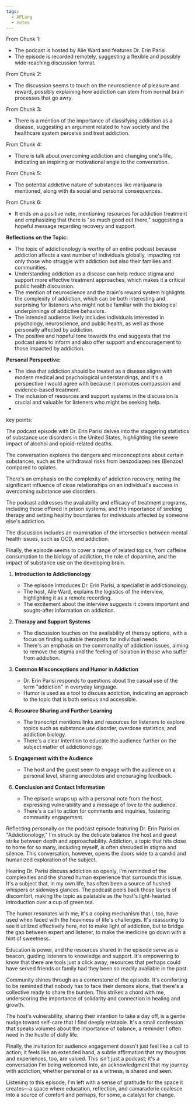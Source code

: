 ```yaml
---
tags:
  - APLang
  - notes
---
```



From Chunk 1:
- The podcast is hosted by Alie Ward and features Dr. Erin Parisi.
- The episode is recorded remotely, suggesting a flexible and possibly wide-reaching discussion format.

From Chunk 2:
- The discussion seems to touch on the neuroscience of pleasure and reward, possibly explaining how addiction can stem from normal brain processes that go awry.

From Chunk 3:
- There is a mention of the importance of classifying addiction as a disease, suggesting an argument related to how society and the healthcare system perceive and treat addiction.

From Chunk 4:
- There is talk about overcoming addiction and changing one's life, indicating an inspiring or motivational angle to the conversation.

From Chunk 5:
- The potential addictive nature of substances like marijuana is mentioned, along with its social and personal consequences.

From Chunk 6:
- It ends on a positive note, mentioning resources for addiction treatment and emphasizing that there is "so much good out there," suggesting a hopeful message regarding recovery and support.

**Reflections on the Topic:**
- The topic of addictionology is worthy of an entire podcast because addiction affects a vast number of individuals globally, impacting not only those who struggle with addiction but also their families and communities.
- Understanding addiction as a disease can help reduce stigma and support more effective treatment approaches, which makes it a critical public health discussion.
- The mention of neuroscience and the brain's reward system highlights the complexity of addiction, which can be both interesting and surprising for listeners who might not be familiar with the biological underpinnings of addictive behaviors.
- The intended audience likely includes individuals interested in psychology, neuroscience, and public health, as well as those personally affected by addiction.
- The positive and hopeful tone towards the end suggests that the podcast aims to inform and also offer support and encouragement to those impacted by addiction.

**Personal Perspective:**
- The idea that addiction should be treated as a disease aligns with modern medical and psychological understandings, and it's a perspective I would agree with because it promotes compassion and evidence-based treatment.
- The inclusion of resources and support systems in the discussion is crucial and valuable for listeners who might be seeking help.
- 

key points:

The podcast episode with Dr. Erin Parisi delves into the staggering statistics of substance use disorders in the United States, highlighting the severe impact of alcohol and opioid-related deaths.

The conversation explores the dangers and misconceptions about certain substances, such as the withdrawal risks from benzodiazepines (Benzos) compared to opiates.

There's an emphasis on the complexity of addiction recovery, noting the significant influence of close relationships on an individual's success in overcoming substance use disorders.

The podcast addresses the availability and efficacy of treatment programs, including those offered in prison systems, and the importance of seeking therapy and setting healthy boundaries for individuals affected by someone else's addiction.

The discussion includes an examination of the intersection between mental health issues, such as OCD, and addiction.

Finally, the episode seems to cover a range of related topics, from caffeine consumption to the biology of addiction, the role of dopamine, and the impact of substance use on the developing brain.


1. **Introduction to Addictionology**
    
    - The episode introduces Dr. Erin Parisi, a specialist in addictionology.
    - The host, Alie Ward, explains the logistics of the interview, highlighting it as a remote recording.
    - The excitement about the interview suggests it covers important and sought-after information on addiction.
2. **Therapy and Support Systems**
    
    - The discussion touches on the availability of therapy options, with a focus on finding suitable therapists for individual needs.
    - There's an emphasis on the commonality of addiction issues, aiming to remove the stigma and the feeling of isolation in those who suffer from addiction.
3. **Common Misconceptions and Humor in Addiction**
    
    - Dr. Erin Parisi responds to questions about the casual use of the term "addiction" in everyday language.
    - Humor is used as a tool to discuss addiction, indicating an approach to the topic that is both serious and accessible.
4. **Resource Sharing and Further Learning**
    
    - The transcript mentions links and resources for listeners to explore topics such as substance use disorder, overdose statistics, and addiction biology.
    - There's a clear intention to educate the audience further on the subject matter of addictionology.
5. **Engagement with the Audience**
    
    - The host and the guest seem to engage with the audience on a personal level, sharing anecdotes and encouraging feedback.
6. **Conclusion and Contact Information**
    
    - The episode wraps up with a personal note from the host, expressing vulnerability and a message of love to the audience.
    - There's a call to action for comments and inquiries, fostering community engagement.

Reflecting personally on the podcast episode featuring Dr. Erin Parisi on "Addictionology," I'm struck by the delicate balance the host and guest strike between depth and approachability. Addiction, a topic that hits close to home for so many, including myself, is often shrouded in stigma and silence. This conversation, however, opens the doors wide to a candid and humanized exploration of the subject.

Hearing Dr. Parisi discuss addiction so openly, I'm reminded of the complexities and the shared human experience that surrounds this issue. It's a subject that, in my own life, has often been a source of hushed whispers or sideways glances. The podcast peels back those layers of discomfort, making the topic as palatable as the host's light-hearted introduction over a cup of green tea.

The humor resonates with me; it's a coping mechanism that I, too, have used when faced with the heaviness of life's challenges. It's reassuring to see it utilized effectively here, not to make light of addiction, but to bridge the gap between expert and listener, to make the medicine go down with a hint of sweetness.

Education is power, and the resources shared in the episode serve as a beacon, guiding listeners to knowledge and support. It's empowering to know that there are tools just a click away, resources that perhaps could have served friends or family had they been so readily available in the past.

Community shines through as a cornerstone of the episode. It's comforting to be reminded that nobody has to face their demons alone, that there's a collective ready to share the burden. This strikes a chord with me, underscoring the importance of solidarity and connection in healing and growth.

The host's vulnerability, sharing their intention to take a day off, is a gentle nudge toward self-care that I find deeply relatable. It's a small confession that speaks volumes about the importance of balance, a reminder I often need in the hustle of daily life.

Finally, the invitation for audience engagement doesn't just feel like a call to action; it feels like an extended hand, a subtle affirmation that my thoughts and experiences, too, are valued. This isn't just a podcast; it's a conversation I'm being welcomed into, an acknowledgment that my journey with addiction, whether personal or as a witness, is shared and seen.

Listening to this episode, I'm left with a sense of gratitude for the space it creates—a space where education, reflection, and camaraderie coalesce into a source of comfort and perhaps, for some, a catalyst for change.
